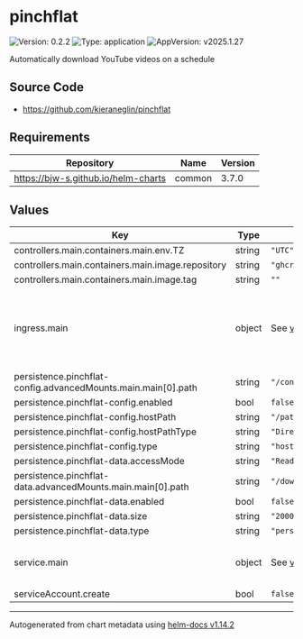 # pinchflat

![Version: 0.2.2](https://img.shields.io/badge/Version-0.2.2-informational?style=flat-square) ![Type: application](https://img.shields.io/badge/Type-application-informational?style=flat-square) ![AppVersion: v2025.1.27](https://img.shields.io/badge/AppVersion-v2025.1.27-informational?style=flat-square)

Automatically download YouTube videos on a schedule

## Source Code

* <https://github.com/kieraneglin/pinchflat>

## Requirements

| Repository | Name | Version |
|------------|------|---------|
| https://bjw-s.github.io/helm-charts | common | 3.7.0 |

## Values

| Key | Type | Default | Description |
|-----|------|---------|-------------|
| controllers.main.containers.main.env.TZ | string | `"UTC"` |  |
| controllers.main.containers.main.image.repository | string | `"ghcr.io/kieraneglin/pinchflat"` |  |
| controllers.main.containers.main.image.tag | string | `""` |  |
| ingress.main | object | See [values.yaml](./values.yaml) | Enable and configure ingress settings for the chart under this key. |
| persistence.pinchflat-config.advancedMounts.main.main[0].path | string | `"/config"` |  |
| persistence.pinchflat-config.enabled | bool | `false` |  |
| persistence.pinchflat-config.hostPath | string | `"/path/to/your/config/pinchflat"` |  |
| persistence.pinchflat-config.hostPathType | string | `"DirectoryOrCreate"` |  |
| persistence.pinchflat-config.type | string | `"hostPath"` |  |
| persistence.pinchflat-data.accessMode | string | `"ReadWriteMany"` |  |
| persistence.pinchflat-data.advancedMounts.main.main[0].path | string | `"/downloads"` |  |
| persistence.pinchflat-data.enabled | bool | `false` |  |
| persistence.pinchflat-data.size | string | `"2000Gi"` |  |
| persistence.pinchflat-data.type | string | `"persistentVolumeClaim"` |  |
| service.main | object | See [values.yaml](./values.yaml) | Configures service settings for the chart. |
| serviceAccount.create | bool | `false` |  |

----------------------------------------------
Autogenerated from chart metadata using [helm-docs v1.14.2](https://github.com/norwoodj/helm-docs/releases/v1.14.2)
